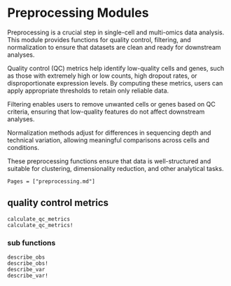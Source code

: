 # Preprocessing Modules

Preprocessing is a crucial step in single-cell and multi-omics data analysis. This module provides functions for quality control, filtering, and normalization to ensure that datasets are clean and ready for downstream analyses.

Quality control (QC) metrics help identify low-quality cells and genes, such as those with extremely high or low counts, high dropout rates, or disproportionate expression levels. By computing these metrics, users can apply appropriate thresholds to retain only reliable data.

Filtering enables users to remove unwanted cells or genes based on QC criteria, ensuring that low-quality features do not affect downstream analyses.

Normalization methods adjust for differences in sequencing depth and technical variation, allowing meaningful comparisons across cells and conditions.

These preprocessing functions ensure that data is well-structured and suitable for clustering, dimensionality reduction, and other analytical tasks.

```@index
Pages = ["preprocessing.md"]
```

## quality control metrics

```@docs
calculate_qc_metrics
calculate_qc_metrics!
```

### sub functions

```@docs
describe_obs
describe_obs!
describe_var
describe_var!
```
